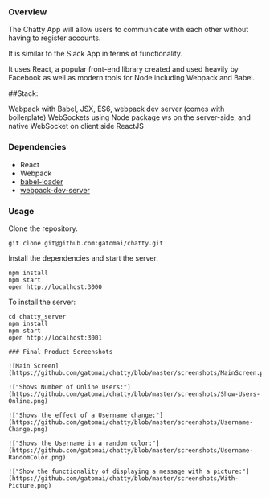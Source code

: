 ### Overview
The Chatty App will allow users to communicate with each other without having to register accounts. 

It is similar to the Slack App in terms of functionality.

It uses React, a popular front-end library created and used heavily by Facebook as well as modern tools for Node including Webpack and Babel.

##Stack:

Webpack with Babel, JSX, ES6, webpack dev server (comes with boilerplate)
WebSockets using Node package ws on the server-side, and native WebSocket on client side
ReactJS

### Dependencies

* React
* Webpack
* [babel-loader](https://github.com/babel/babel-loader)
* [webpack-dev-server](https://github.com/webpack/webpack-dev-server)


### Usage
Clone the repository.

```
git clone git@github.com:gatomai/chatty.git
```

Install the dependencies and start the server.

```
npm install
npm start
open http://localhost:3000
```
To install the server:
```
cd chatty_server
npm install
npm start
open http://localhost:3001

### Final Product Screenshots

![Main Screen](https://github.com/gatomai/chatty/blob/master/screenshots/MainScreen.png)

!["Shows Number of Online Users:"](https://github.com/gatomai/chatty/blob/master/screenshots/Show-Users-Online.png)

!["Shows the effect of a Username change:"](https://github.com/gatomai/chatty/blob/master/screenshots/Username-Change.png)

!["Shows the Username in a random color:"](https://github.com/gatomai/chatty/blob/master/screenshots/Username-RandomColor.png)

!["Show the functionality of displaying a message with a picture:"]
(https://github.com/gatomai/chatty/blob/master/screenshots/With-Picture.png)
